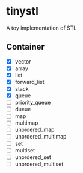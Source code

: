 tinystl
=======
A toy implementation of STL

## Container
- [x] vector
- [x] array
- [x] list
- [x] forward_list
- [x] stack
- [x] queue
- [ ] priority_queue
- [ ] dueue
- [ ] map
- [ ] multimap
- [ ] unordered_map
- [ ] unordered_multimap
- [ ] set
- [ ] multiset
- [ ] unordered_set
- [ ] unordered_multiset
